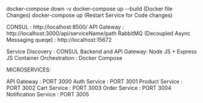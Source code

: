 docker-compose down -v 
docker-compose up --build (Docker file Changes)
docker-compose up (Restart Service for Code changes)



CONSUL : http://localhost:8500/
API Gateway : http://localhost:3000/api/serviceName/path
RabbitMQ (Decoupled Async Messaging queqe) : http://localhost:15672


Service Discovery : CONSUL
Backend and API Gateway: Node JS + Express JS
Container Orchestration : Docker Compose


MICROSERVICES:

API Gateway : PORT 3000
Auth Service : PORT 3001
Product Service : PORT 3002
Cart Service : PORT 3003
Order Service : PORT 3004
Notification Service : PORT 3005

